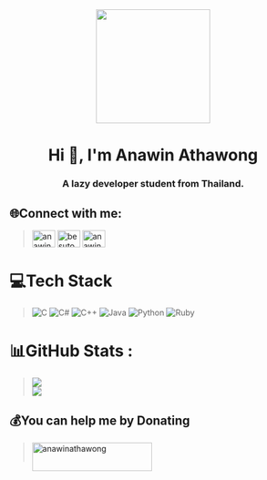 <div id="header" align="center">
 
  <img src="https://media1.giphy.com/media/fkZukR450RQ1qnGaq9/giphy.gif" width="200"/>
</div>


<h1 align="center">Hi 👋, I'm Anawin Athawong</h1>
<h3 align="center">A lazy developer student from Thailand.</h3>

## 🌐Connect with me:
<p align="left">

><a href="https://fb.com/anawinathawong" target="blank"><img align="center" src="https://raw.githubusercontent.com/rahuldkjain/github-profile-readme-generator/master/src/images/icons/Social/facebook.svg" alt="anawinathawong" height="30" width="40" /></a>
<a href="https://instagram.com/besuto.a" target="blank"><img align="center" src="https://raw.githubusercontent.com/rahuldkjain/github-profile-readme-generator/master/src/images/icons/Social/instagram.svg" alt="besuto.a" height="30" width="40" /></a>
 <a href="https://linkedin.com/in/anawin-a" target="blank"><img align="center" src="https://raw.githubusercontent.com/rahuldkjain/github-profile-readme-generator/master/src/images/icons/Social/linked-in-alt.svg" alt="anawin-a" height="30" width="40" /></a>
</p>

# 💻Tech Stack
>![C](https://img.shields.io/badge/c-%2300599C.svg?style=flat&logo=c&logoColor=white) ![C#](https://img.shields.io/badge/c%23-%23239120.svg?style=flat&logo=c-sharp&logoColor=white) ![C++](https://img.shields.io/badge/c++-%2300599C.svg?style=flat&logo=c%2B%2B&logoColor=white) ![Java](https://img.shields.io/badge/java-%23ED8B00.svg?style=flat&logo=java&logoColor=white) ![Python](https://img.shields.io/badge/python-3670A0?style=flat&logo=python&logoColor=ffdd54) ![Ruby](https://img.shields.io/badge/ruby-%23CC342D.svg?style=flat&logo=ruby&logoColor=white)
# 📊GitHub Stats :
>![](https://github-readme-stats.vercel.app/api?username=greede14&theme=dracula&hide_border=true&include_all_commits=true&count_private=true)<br/>
![](https://github-readme-streak-stats.herokuapp.com/?user=greede14&theme=dracula&hide_border=true)<br/>

 ## 💰You can help me by Donating
><p><a href="https://ko-fi.com/anawinathawong"> <img align="left" src="https://cdn.ko-fi.com/cdn/kofi3.png?v=3" height="50" width="210" alt="anawinathawong" /></a></p><br><br>

